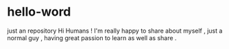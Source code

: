 # hello-word
just an repository
Hi Humans !
I'm really happy to share about myself , just a normal guy , having great passion to learn as well as share . 

